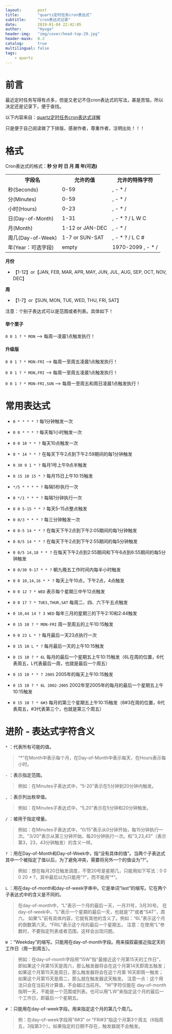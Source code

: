```yaml
---
layout:       post
title:        "quartz定时任务cron表达式"
subtitle:     "cron表达式记录"
date:         2019-01-04 22:42:05
author:       "Hyuga"
header-img:   "img/cover/head-top-29.jpg"
header-mask:  0.3
catalog:      true
multilingual: false
tags:
    - quartz
---
```


# 前言
最近定时任务写得有点多，但是又老记不住cron表达式的写法，甚是苦恼，所以决定还是记录下，便于查找。

以下内容来自：[quartz定时任务cron表达式详解](https://www.cnblogs.com/lazyInsects/p/8075487.html)

只是便于自己阅读做了下排版，感谢作者，尊重作者，注明出处！！！

# 格式

Cron表达式的格式：**秒 分 时 日 月 周 年(可选)**

<table>
<tr>
<th>字段名</th>
<th>允许的值</th>
<th>允许的特殊字符</th>
</tr>
<tr>
<td>秒(Seconds)</td>
<td>0-59</td>
<td>, - * /</td>
</tr>
<tr>
<td>分(Minutes)</td>
<td>0-59</td>
<td>, - * /</td>
</tr>
<tr>
<td>小时(Hours)</td>
<td>0-23</td>
<td>, - * /</td>
</tr>
<tr>
<td>日(Day-of-Month)</td>
<td>1-31</td>
<td>, - * ? / L W C</td>
</tr>
<tr>
<td>月(Month)</td>
<td>1-12 or JAN-DEC</td>
<td>, - * /</td>
</tr>
<tr>
<td>周几(Day-of-Week)</td>
<td>1-7 or SUN-SAT</td>
<td>, - * ? / L C #</td>
</tr>
<tr>
<td>年(Year：可选字段)</td>
<td>empty</td>
<td>1970-2099 , - * /</td>
</tr>
</table>

**月份**
- 【1-12】or【JAN, FEB, MAR, APR, MAY, JUN, JUL, AUG, SEP, OCT, NOV, DEC】

**周**
- 【1-7】or【SUN, MON, TUE, WED, THU, FRI, SAT】

注意：个别子表达式可以是范围或者列表。具体如下！

#### 举个栗子

`0 0 1 ? * MON` ——> 每周一凌晨1点触发执行！

#### 升级版

`0 0 1 ? * MON-FRI` ——> 每周一至周五凌晨1点触发执行！

`0 0 1 ? * MON,FRI` ——> 每周一至周五凌晨1点触发执行！

`0 0 1 ? * MON-FRI,SUN` ——> 每周一至周五和周日凌晨1点触发执行！


# 常用表达式

- `0 * * * * ?` 每1分钟触发一次
- `0 0 * * * ?` 每天每1小时触发一次
- `0 0 10 * * ?` 每天10点触发一次
- `0 * 14 * * ?` 在每天下午2点到下午2:59期间的每1分钟触发
- `0 30 9 1 * ?` 每月1号上午9点半触发
- `0 15 10 15 * ?` 每月15日上午10:15触发

- `*/5 * * * * ?` 每隔5秒执行一次
- `0 */1 * * * ?` 每隔1分钟执行一次
- `0 0 5-15 * * ?` 每天5-15点整点触发
- `0 0/3 * * * ?` 每三分钟触发一次
- `0 0-5 14 * * ?` 在每天下午2点到下午2:05期间的每1分钟触发
- `0 0/5 14 * * ?` 在每天下午2点到下午2:55期间的每5分钟触发
- `0 0/5 14,18 * * ?` 在每天下午2点到2:55期间和下午6点到6:55期间的每5分钟触发
- `0 0/30 9-17 * * ?` 朝九晚五工作时间内每半小时触发
- `0 0 10,14,16 * * ?` 每天上午10点，下午2点，4点触发

- `0 0 12 ? * WED` 表示每个星期三中午12点触发
- `0 0 17 ? * TUES,THUR,SAT` 每周二、四、六下午五点触发
- `0 10,44 14 ? 3 WED` 每年三月的星期三的下午2:10和2:44触发
- `0 15 10 ? * MON-FRI` 周一至周五的上午10:15触发

- `0 0 23 L * ?` 每月最后一天23点执行一次
- `0 15 10 L * ?` 每月最后一天的上午10:15触发
- `0 15 10 ? * 6L` 每月的最后一个星期五上午10:15触发（6L在周的位置，6代表周五，L代表最后一周，也就是最后一个周五）

- `0 15 10 * * ? 2005` 2005年的每天上午10:15触发
- `0 15 10 ? * 6L 2002-2005` 2002年至2005年的每月的最后一个星期五上午10:15触发
- `0 15 10 ? * 6#3` 每月的第三个星期五上午10:15触发（6#3在周的位置，6代表周五，#3代表第三个，也就是第三个周五）

# 进阶 - 表达式字符含义

`*` ：代表所有可能的值。
> “*”在Month中表示每个月，在Day-of-Month中表示每天，在Hours表示每小时。

`-` ：表示指定范围。
> 例如：在Minutes子表达式中，“5-20”表示在5分钟到20分钟内触发。

`,` ：表示列出枚举值。
> 例如：在Minutes子表达式中，“5,20”表示在5分钟和20分钟触发。

`/` ：被用于指定增量。
> 例如：在Minutes子表达式中，“0/15”表示从0分钟开始，每15分钟执行一次。"3/20"表示从第三分钟开始，每20分钟执行一次。和"3,23,43"（表示第3，23，43分钟触发）的含义一样。

`?` ：用在Day-of-Month和Day-of-Week中，指“没有具体的值”。当两个子表达式其中一个被指定了值以后，为了避免冲突，需要将另外一个的值设为“?”。
> 例如：想在每月20日触发调度，不管20号是星期几，只能用如下写法：0 0 0 20 * ?，其中最后以为只能用“?”，而不能用“*”。

`L` ：用在day-of-month和day-of-week字串中。它是单词“last”的缩写。它在两个子表达式中的含义是不同的。
> 在day-of-month中，“L”表示一个月的最后一天，一月31号，3月30号。
> 在day-of-week中，“L”表示一个星期的最后一天，也就是“7”或者“SAT”，周六。
> 如果“L”前有具体内容，它就有其他的含义了。例如：“6L”表示这个月的倒数第六天。“FRIL”表示这个月的最后一个星期五。
> 注意：在使用“L”参数时，不要指定列表或者范围，这样会出现问题。

`W` ：“Weekday”的缩写。只能用在day-of-month字段。用来描叙最接近指定天的工作日（周一到周五）。
> 例如：在day-of-month字段用“15W”指“最接近这个月第15天的工作日”，即如果这个月第15天是周六，那么触发器将会在这个月第14天即周五触发；
> 如果这个月第15天是周日，那么触发器将会在这个月第 16天即周一触发；
> 如果这个月第15天是周二，那么就在触发器这天触发。
> 注意一点：这个用法只会在当前月计算值，不会越过当前月。
> “W”字符仅能在 day-of-month指明一天，不能是一个范围或列表。也可以用“LW”来指定这个月的最后一个工作日，即最后一个星期五。

`#` ：只能用在day-of-week字段。用来指定这个月的第几个周几。
> 例：在day-of-week字段用"6#3" or "FRI#3"指这个月第3个周五（6指周五，3指第3个）。如果指定的日期不存在，触发器就不会触发。

